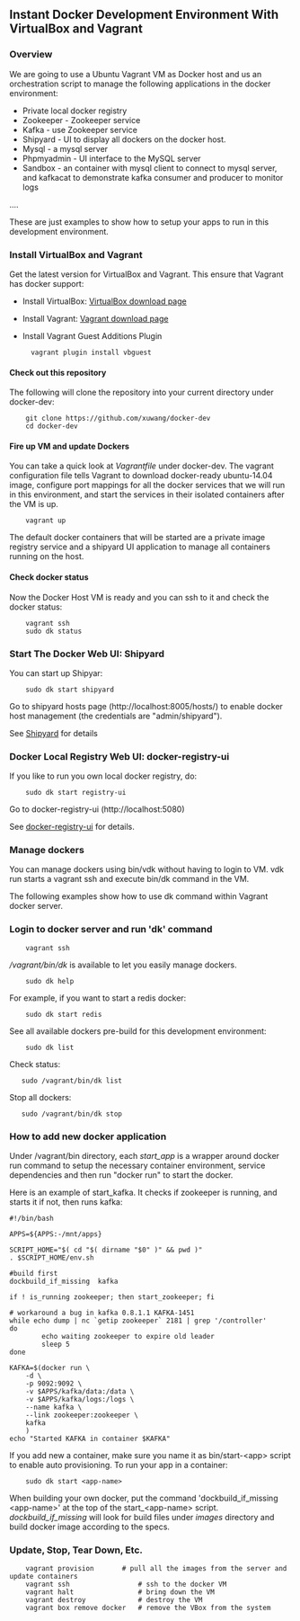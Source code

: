 ## Instant Docker Development Environment With VirtualBox and Vagrant

### Overview

We are going to use a Ubuntu Vagrant VM as Docker host and us an orchestration script to manage the following applications in the docker environment:

* Private local docker registry
* Zookeeper - Zookeeper service
* Kafka - use Zookeeper service 
* Shipyard - UI to display all dockers on the docker host. 
* Mysql - a mysql server
* Phpmyadmin - UI interface to the MySQL server
* Sandbox - an container with mysql client to connect to mysql server, and kafkacat to demonstrate kafka consumer and producer to monitor logs

....

These are just examples to show how to setup your apps to run in this development environment. 
 
### Install VirtualBox and Vagrant

Get the latest version for VirtualBox and Vagrant. This ensure that Vagrant has docker support:

* Install VirtualBox: [VirtualBox download page](https://www.virtualbox.org/wiki/Downloads)
* Install Vagrant: [Vagrant download page](http://www.vagrantup.com/downloads.html)
* Install Vagrant Guest Additions Plugin

        vagrant plugin install vbguest

#### Check out this repository

The following will clone the repository into your current directory under docker-dev:

        git clone https://github.com/xuwang/docker-dev
        cd docker-dev

#### Fire up VM and update Dockers

You can take a quick look at *Vagrantfile* under docker-dev. The vagrant configuration file tells Vagrant to
download docker-ready ubuntu-14.04 image, configure port mappings for all the docker services that
we will run in this environment, and start the services in their isolated containers after the VM is up.

        vagrant up

The default docker containers that will be started are a private image registry service and a shipyard UI application to manage all containers running on the host.

#### Check docker status
Now the Docker Host VM is ready and you can ssh to it and check the docker status:

		vagrant ssh
		sudo dk status

### Start The Docker Web UI: Shipyard

You can start up Shipyar:

		sudo dk start shipyard

Go to shipyard hosts page (http://localhost:8005/hosts/) to enable docker host management
(the credentials are "admin/shipyard").

See [Shipyard](https://github.com/shipyard/shipyard) for details

### Docker Local Registry Web UI: docker-registry-ui

If you like to run you own local docker registry, do:

		sudo dk start registry-ui

Go to docker-registry-ui (http://localhost:5080)
		
See [docker-registry-ui](https://github.com/atc-/docker-registry-web) for details.

### Manage dockers

You can manage dockers using bin/vdk without having to login to VM. vdk run starts a vagrant ssh and execute bin/dk command in the VM.

The following examples show how to use dk command within Vagrant docker server.  

### Login to docker server and run 'dk' command

        vagrant ssh

*/vagrant/bin/dk* is available to let you easily manage dockers.

        sudo dk help

For example, if you want to start a redis docker:

        sudo dk start redis

See all available dockers pre-build for this development environment:

        sudo dk list

Check status:

       sudo /vagrant/bin/dk list

Stop all dockers:

       sudo /vagrant/bin/dk stop

### How to add new docker application 

Under /vagrant/bin directory, each *start_app* is a wrapper around docker run command to setup the necessary container environment, service dependencies and then run "docker run" to start the docker. 

Here is an example of start_kafka. It checks if zookeeper is running, and starts it if not, then runs kafka:
	
	#!/bin/bash

	APPS=${APPS:-/mnt/apps}

	SCRIPT_HOME="$( cd "$( dirname "$0" )" && pwd )"
	. $SCRIPT_HOME/env.sh

	#build first
	dockbuild_if_missing  kafka

	if ! is_running zookeeper; then start_zookeeper; fi

	# workaround a bug in kafka 0.8.1.1 KAFKA-1451 
	while echo dump | nc `getip zookeeper` 2181 | grep '/controller'
	do
	        echo waiting zookeeper to expire old leader
	        sleep 5
	done

	KAFKA=$(docker run \
		-d \
		-p 9092:9092 \
		-v $APPS/kafka/data:/data \
		-v $APPS/kafka/logs:/logs \
		--name kafka \
		--link zookeeper:zookeeper \
		kafka
	    )
	echo "Started KAFKA in container $KAFKA"


If you add new a container, make sure you name it as bin/start-\<app\> script to enable auto provisioning. To run your app in a container:

        sudo dk start <app-name>

When building your own docker, put the command 'dockbuild_if_missing \<app-name\>' at the top of the start\_<app-name\> script. _dockbuild\_if\_missing_ will look for build files under _images_  directory and build docker image according to the specs. 

### Update, Stop, Tear Down, Etc.

        vagrant provision		# pull all the images from the server and update containers
        vagrant ssh					# ssh to the docker VM
        vagrant halt				# bring down the VM
        vagrant destroy         	# destroy the VM
        vagrant box remove docker	# remove the VBox from the system


